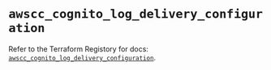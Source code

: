 # `awscc_cognito_log_delivery_configuration`

Refer to the Terraform Registory for docs: [`awscc_cognito_log_delivery_configuration`](https://registry.terraform.io/providers/hashicorp/awscc/0.70.0/docs/resources/cognito_log_delivery_configuration).
